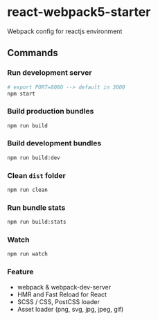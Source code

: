 # react-webpack5-starter

Webpack config for reactjs environment

## Commands

### Run development server

```bash
# export PORT=8080 --> default in 3000
npm start
```

### Build production bundles

```bash
npm run build
```

### Build development bundles

```bash
npm run build:dev
```

### Clean `dist` folder

```bash
npm run clean
```

### Run bundle stats

```bash
npm run build:stats
```

### Watch

```bash
npm run watch
```

### Feature

- webpack & webpack-dev-server
- HMR and Fast Reload for React
- SCSS / CSS, PostCSS loader
- Asset loader (png, svg, jpg, jpeg, gif)
